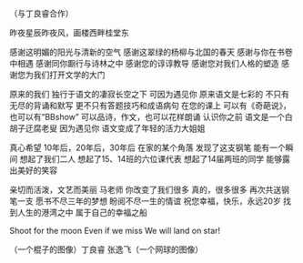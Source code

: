 （与丁良睿合作）

昨夜星辰昨夜风，画楼西畔桂堂东

感谢这明媚的阳光与清新的空气
感谢这翠绿的杨柳与北国的春天
感谢与你在书卷中相遇
感谢同你蹰行与诗林之中
感谢您的谆谆教导
感谢您对我们人格的塑造
感谢您为我们打开文学的大门

原来的我们
独行于语文的凄寂长空之下
可因为遇见你
原来语文是七彩的
不只有无尽的背诵和默写
更不只有答题技巧和成语病句
在您的课上
可以有《奇葩说》，也可以有“BBshow”
可以品诗，作文，也可以花样朗诵
认识你之前
语文是一个白胡子迂腐老叟
因为遇见你
语文变成了年轻的活力大姐姐

真心希望
10年后，20年后，30年后
在家的某个角落
发现了这支钢笔
能有一个瞬间
想起了我们二人
想起了15、14班的六位课代表
想起了14届两班的同学
能够露出美好的笑容

亲切而活泼，文艺而美丽
马老师
你改变了我们很多
真的，很多很多
再次共送钢笔一支
愿书不尽三年的梦想
盼阅不尽一生的情谊
祝您幸福，快乐，永远20岁
找到人生的港湾之中
属于自己的幸福之船

Shoot for the moon
Even if we miss
We will land on star!

（一个棍子的图像）丁良睿 张逸飞（一个网球的图像）
